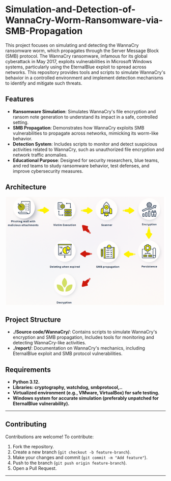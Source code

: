 # Simulation-and-Detection-of-WannaCry-Worm-Ransomware-via-SMB-Propagation
This project focuses on simulating and detecting the WannaCry ransomware worm, which propagates through the Server Message Block (SMB) protocol. The WannaCry ransomware, infamous for its global cyberattack in May 2017, exploits vulnerabilities in Microsoft Windows systems, particularly using the EternalBlue exploit to spread across networks. This repository provides tools and scripts to simulate WannaCry's behavior in a controlled environment and implement detection mechanisms to identify and mitigate such threats.

## Features
- **Ransomware Simulation**: Simulates WannaCry's file encryption and ransom note generation to understand its impact in a safe, controlled setting.
- **SMB Propagation**: Demonstrates how WannaCry exploits SMB vulnerabilities to propagate across networks, mimicking its worm-like behavior.
- **Detection System**: Includes scripts to monitor and detect suspicious activities related to WannaCry, such as unauthorized file encryption and network traffic anomalies.
- **Educational Purpose**: Designed for security researchers, blue teams, and red teams to study ransomware behavior, test defenses, and improve cybersecurity measures.

## Architecture
![Infrastructure Architecture](https://github.com/taihieunguyen/Simulation-and-Detection-of-WannaCry-Worm-Ransomware-via-SMB-Propagation/blob/main/Architecture.png?raw=true)

## Project Structure

- **./Source code/WannaCry/**: Contains scripts to simulate WannaCry's encryption and SMB propagation, Includes tools for monitoring and detecting WannaCry-like activities.
- **./report/**: Documentation on WannaCry's mechanics, including EternalBlue exploit and SMB protocol vulnerabilities.

## Requirements
- **Python 3.12.**
- **Libraries: cryptography, watchdog, smbprotocol,..**
- **Virtualized environment (e.g., VMware, VirtualBox) for safe testing.**
- **Windows system for accurate simulation (preferably unpatched for EternalBlue vulnerability).**
---

## Contributing

Contributions are welcome! To contribute:

1. Fork the repository.
2. Create a new branch (`git checkout -b feature-branch`).
3. Make your changes and commit (`git commit -m "Add feature"`).
4. Push to the branch (`git push origin feature-branch`).
5. Open a Pull Request.

---
